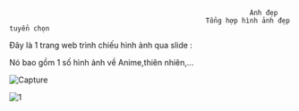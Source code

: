                                                                 Ảnh đẹp
                                                     Tổng hợp hình ảnh đẹp tuyển chọn

Đây là 1 trang web trình chiếu hình ảnh qua slide : 

Nó bao gồm 1 số hình ảnh về Anime,thiên nhiên,...

![Capture](https://user-images.githubusercontent.com/74084773/101906261-41aad480-3beb-11eb-833e-0cf1037ac98d.PNG)

![1](https://user-images.githubusercontent.com/74084773/101906468-92bac880-3beb-11eb-81f4-1fd7c69d8c16.PNG)

